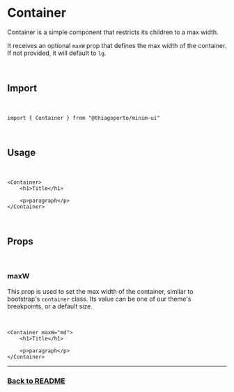 # Container

Container is a simple component that restricts its children to a max width.

It receives an optional `maxW` prop that defines the max width of the container. If not provided, it will default to `lg`.

<br/>

## Import

<br/>

```tsx
import { Container } from "@thiagoporto/minim-ui"
```

<br/>

## Usage

<br/>

```tsx
<Container>
	<h1>Title</h1>

	<p>paragraph</p>
</Container>
```

<br/>

## Props

<br/>

### maxW

This prop is used to set the max width of the container, similar to bootstrap's `container` class. Its value can be one of our theme's breakpoints, or a default size.

<br/>

```tsx
<Container maxW="md">
	<h1>Title</h1>

	<p>paragraph</p>
</Container>
```

<hr/>

### [Back to README](../README.md)
